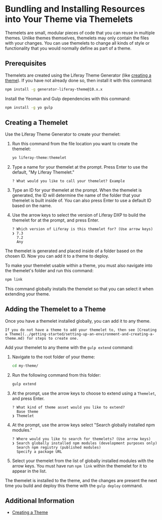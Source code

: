 # Bundling and Installing Resources into Your Theme via Themelets

Themelets are small, modular pieces of code that you can reuse in multiple themes. Unlike themes themselves, themelets may only contain the files with your changes. You can use themelets to change all kinds of style or functionality that you would normally define as part of a theme.

## Prerequisites

Themelets are created using the Liferay Theme Generator (like [creating a theme](../getting-started/setting-up-an-environment-and-creating-a-theme.md)). If you have not already done so, then install it with this command:

```bash
npm install -g generator-liferay-theme@10.x.x
```

Install the Yeoman and Gulp dependencies with this command:

```bash
npm install -g yo gulp
```

## Creating a Themelet

Use the Liferay Theme Generator to create your themelet:

1. Run this command from the file location you want to create the themelet:

    ```bash
    yo liferay-theme:themelet
    ```

1. Type a name for your themelet at the prompt. Press Enter to use the default, "My Liferay Themelet."

    ```
    ? What would you like to call your themelet? Example
    ```

1. Type an ID for your themelet at the prompt. When the themelet is generated, the ID will determine the name of the folder that your themelet is built inside of. You can also press Enter to use a default ID based on the name.

1. Use the arrow keys to select the version of Liferay DXP to build the themelet for at the prompt, and press Enter. 

    ```
    ? Which version of Liferay is this themelet for? (Use arrow keys)
    ❯ 7.3 
      7.2 
      Any 
    ```

The themelet is generated and placed inside of a folder based on the chosen ID. Now you can add it to a theme to deploy.

To make your themelet usable within a theme, you must also navigate into the themelet's folder and run this command:

```bash
npm link
```

This command globally installs the themelet so that you can select it when extending your theme.

## Adding the Themelet to a Theme

Once you have a themelet installed globally, you can add it to any theme.

```{note}
If you do not have a theme to add your themelet to, then see [Creating a Theme](../getting-started/setting-up-an-environment-and-creating-a-theme.md) for steps to create one.
```

Add your themelet to any theme with the `gulp extend` command:

1. Navigate to the root folder of your theme:

    ```bash
    cd my-theme/
    ```

1. Run the following command from this folder:

    ```bash
    gulp extend
    ```

1. At the prompt, use the arrow keys to choose to extend using a `Themelet`, and press Enter.

    ```
    ? What kind of theme asset would you like to extend? 
      Base theme 
    ❯ Themelet 
    ```

1. At the prompt, use the arrow keys select "Search globally installed npm modules."

    ```
    ? Where would you like to search for themelets? (Use arrow keys)
    ❯ Search globally installed npm modules (development purposes only)
      Search npm registry (published modules)
      Specify a package URL
    ```

1. Select your themelet from the list of globally installed modules with the arrow keys. You must have run `npm link` within the themelet for it to appear in the list.

The themelet is installed to the theme, and the changes are present the next time you build and deploy this theme with the `gulp deploy` command.

## Additional Information

* [Creating a Theme](../getting-started/setting-up-an-environment-and-creating-a-theme.md)
